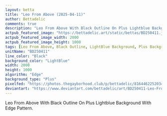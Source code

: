 ```yaml
---
layout: betta
title: "Leo From Above (2025-04-11)"
author: Bettadelic
comments: true
description: "Leo From Above With Black Outline On Plus Lightblue Background With Edge Pattern."
actpub_featured_image: "https://bettadelic.art/static/bettas/BD250411.jpg"
actpub_featured_image_width: 2000
actpub_featured_image_height: 1000
tags: [Leo From Above, Black Outline, LightBlue Background, Plus Background Pattern, Edge Pattern, April 2025]
unitName: "BD250411"
line_color: "Black"
background_color: "LightBlue"
width: 2000
height: 1000
algorithm: "Edge"
background_type: "Plus"
pixelfed: "https://photos.thegayborhood.club/p/bettadelic/816446225203447186"
deviantart: "https://www.deviantart.com/bettadelic/art/BD250411-Leo-From-Above-2025-04-11-1182111224"
---
```


Leo From Above With Black Outline On Plus Lightblue Background With Edge Pattern.
